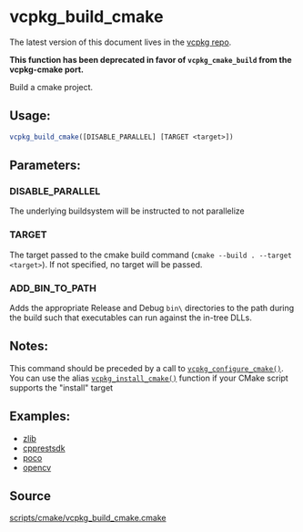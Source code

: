 # vcpkg_build_cmake

The latest version of this document lives in the [vcpkg repo](https://github.com/Microsoft/vcpkg/blob/master/docs/maintainers/vcpkg_build_cmake.md).

**This function has been deprecated in favor of `vcpkg_cmake_build` from the vcpkg-cmake port.**

Build a cmake project.

## Usage:
```cmake
vcpkg_build_cmake([DISABLE_PARALLEL] [TARGET <target>])
```

## Parameters:
### DISABLE_PARALLEL
The underlying buildsystem will be instructed to not parallelize

### TARGET
The target passed to the cmake build command (`cmake --build . --target <target>`). If not specified, no target will
be passed.

### ADD_BIN_TO_PATH
Adds the appropriate Release and Debug `bin\` directories to the path during the build such that executables can run against the in-tree DLLs.

## Notes:
This command should be preceded by a call to [`vcpkg_configure_cmake()`](vcpkg_configure_cmake.md).
You can use the alias [`vcpkg_install_cmake()`](vcpkg_configure_cmake.md) function if your CMake script supports the
"install" target

## Examples:

* [zlib](https://github.com/Microsoft/vcpkg/blob/master/ports/zlib/portfile.cmake)
* [cpprestsdk](https://github.com/Microsoft/vcpkg/blob/master/ports/cpprestsdk/portfile.cmake)
* [poco](https://github.com/Microsoft/vcpkg/blob/master/ports/poco/portfile.cmake)
* [opencv](https://github.com/Microsoft/vcpkg/blob/master/ports/opencv/portfile.cmake)

## Source
[scripts/cmake/vcpkg\_build\_cmake.cmake](https://github.com/Microsoft/vcpkg/blob/master/scripts/cmake/vcpkg_build_cmake.cmake)
